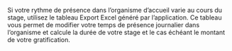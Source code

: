 ﻿Si votre rythme de présence dans l’organisme d’accueil varie au cours du stage, utilisez le tableau
Export Excel généré par l’application. Ce tableau vous permet de modifier votre temps de présence
journalier dans l’organisme et calcule la durée de votre stage et le cas échéant le montant de votre
gratification.